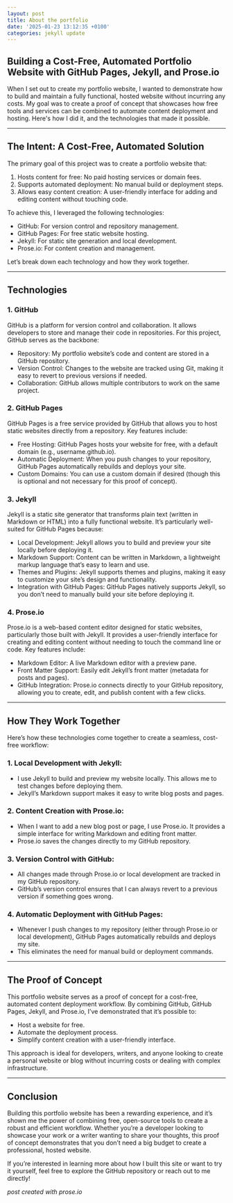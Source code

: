 ```yaml
---
layout: post
title: About the portfolio
date: '2025-01-23 13:12:35 +0100'
categories: jekyll update
---
```


## Building a Cost-Free, Automated Portfolio Website with GitHub Pages, Jekyll, and Prose.io

When I set out to create my portfolio website, I wanted to demonstrate how to build and maintain a fully functional, hosted website without incurring any costs. My goal was to create a proof of concept that showcases how free tools and services can be combined to automate content deployment and hosting. Here's how I did it, and the technologies that made it possible.

---

## The Intent: A Cost-Free, Automated Solution
The primary goal of this project was to create a portfolio website that:

1. Hosts content for free: No paid hosting services or domain fees.
2. Supports automated deployment: No manual build or deployment steps.
3. Allows easy content creation: A user-friendly interface for adding and editing content without touching code.

To achieve this, I leveraged the following technologies:

- GitHub: For version control and repository management.
- GitHub Pages: For free static website hosting.
- Jekyll: For static site generation and local development.
- Prose.io: For content creation and management.

Let’s break down each technology and how they work together.

---

##  Technologies

### 1. GitHub

GitHub is a platform for version control and collaboration. It allows developers to store and manage their code in repositories. For this project, GitHub serves as the backbone:

- Repository: My portfolio website’s code and content are stored in a GitHub repository.
- Version Control: Changes to the website are tracked using Git, making it easy to revert to previous versions if needed.
- Collaboration: GitHub allows multiple contributors to work on the same project.

### 2. GitHub Pages

GitHub Pages is a free service provided by GitHub that allows you to host static websites directly from a repository. Key features include:

- Free Hosting: GitHub Pages hosts your website for free, with a default domain (e.g., username.github.io).
- Automatic Deployment: When you push changes to your repository, GitHub Pages automatically rebuilds and deploys your site.
- Custom Domains: You can use a custom domain if desired (though this is optional and not necessary for this proof of concept).

### 3. Jekyll

Jekyll is a static site generator that transforms plain text (written in Markdown or HTML) into a fully functional website. It’s particularly well-suited for GitHub Pages because:

- Local Development: Jekyll allows you to build and preview your site locally before deploying it.
- Markdown Support: Content can be written in Markdown, a lightweight markup language that’s easy to learn and use.
- Themes and Plugins: Jekyll supports themes and plugins, making it easy to customize your site’s design and functionality.
- Integration with GitHub Pages: GitHub Pages natively supports Jekyll, so you don’t need to manually build your site before deploying it.

### 4. Prose.io

Prose.io is a web-based content editor designed for static websites, particularly those built with Jekyll. It provides a user-friendly interface for creating and editing content without needing to touch the command line or code. Key features include:

- Markdown Editor: A live Markdown editor with a preview pane.
- Front Matter Support: Easily edit Jekyll’s front matter (metadata for posts and pages).
- GitHub Integration: Prose.io connects directly to your GitHub repository, allowing you to create, edit, and publish content with a few clicks.

---

## How They Work Together

Here’s how these technologies come together to create a seamless, cost-free workflow:

### 1. Local Development with Jekyll:

- I use Jekyll to build and preview my website locally. This allows me to test changes before deploying them.
- Jekyll’s Markdown support makes it easy to write blog posts and pages.

### 2. Content Creation with Prose.io:

- When I want to add a new blog post or page, I use Prose.io. It provides a simple interface for writing Markdown and editing front matter.
- Prose.io saves the changes directly to my GitHub repository.

### 3. Version Control with GitHub:

- All changes made through Prose.io or local development are tracked in my GitHub repository.
- GitHub’s version control ensures that I can always revert to a previous version if something goes wrong.

### 4. Automatic Deployment with GitHub Pages:

- Whenever I push changes to my repository (either through Prose.io or local development), GitHub Pages automatically rebuilds and deploys my site.
- This eliminates the need for manual build or deployment commands.

---

## The Proof of Concept

This portfolio website serves as a proof of concept for a cost-free, automated content deployment workflow. By combining GitHub, GitHub Pages, Jekyll, and Prose.io, I’ve demonstrated that it’s possible to:

- Host a website for free.
- Automate the deployment process.
- Simplify content creation with a user-friendly interface.

This approach is ideal for developers, writers, and anyone looking to create a personal website or blog without incurring costs or dealing with complex infrastructure.

---

## Conclusion

Building this portfolio website has been a rewarding experience, and it’s shown me the power of combining free, open-source tools to create a robust and efficient workflow. Whether you’re a developer looking to showcase your work or a writer wanting to share your thoughts, this proof of concept demonstrates that you don’t need a big budget to create a professional, hosted website.

If you’re interested in learning more about how I built this site or want to try it yourself, feel free to explore the GitHub repository or reach out to me directly!

_post created with prose.io_

